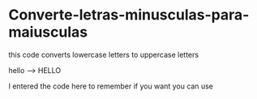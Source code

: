# Converte-letras-minusculas-para-maiusculas

this code converts lowercase letters to uppercase letters

hello --> HELLO

I entered the code here to remember if you want you can use
